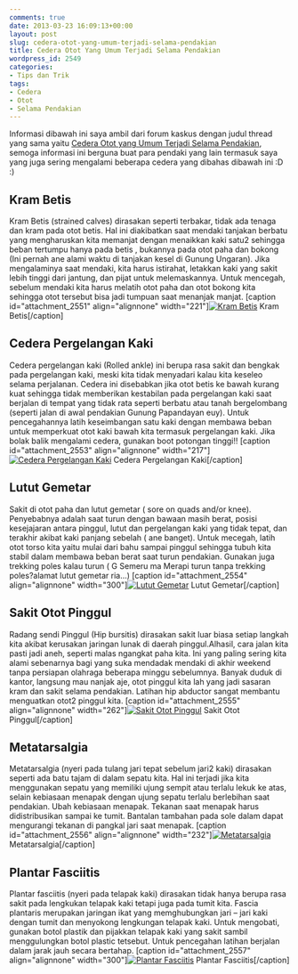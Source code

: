 ```yaml
---
comments: true
date: 2013-03-23 16:09:13+00:00
layout: post
slug: cedera-otot-yang-umum-terjadi-selama-pendakian
title: Cedera Otot Yang Umum Terjadi Selama Pendakian
wordpress_id: 2549
categories:
- Tips dan Trik
tags:
- Cedera
- Otot
- Selama Pendakian
---
```


Informasi dibawah ini saya ambil dari forum kaskus dengan judul thread yang sama yaitu [Cedera Otot yang Umum Terjadi Selama Pendakian](http://www.kaskus.co.id/thread/513aaab5552acf0667000003/cedera-otot-yang-umum-terjadi-selama-pendakian/), semoga informasi ini berguna buat para pendaki yang lain termasuk saya yang juga sering mengalami beberapa cedera yang dibahas dibawah ini :D :)



## Kram Betis


Kram Betis (strained calves) dirasakan seperti terbakar, tidak ada tenaga dan kram pada otot betis. Hal ini diakibatkan saat mendaki tanjakan berbatu yang mengharuskan kita memanjat dengan menaikkan kaki satu2 sehingga beban tertumpu hanya pada betis , bukannya pada otot paha dan bokong (Ini pernah ane alami waktu di tanjakan kesel di Gunung Ungaran). Jika mengalaminya saat mendaki, kita harus istirahat, letakkan kaki yang sakit lebih tinggi dari jantung, dan pijat untuk melemaskannya. Untuk mencegah, sebelum mendaki kita harus melatih otot paha dan otot bokong kita sehingga otot tersebut bisa jadi tumpuan saat menanjak manjat. 
[caption id="attachment_2551" align="alignnone" width="221"][![Kram Betis](http://martinusadyh.web.id/wp-content/uploads/2013/03/Kram-Betis-221x300.jpg)](http://martinusadyh.web.id/gallery/?album=4&gallery=3&pid=446) Kram Betis[/caption]
<!-- more -->


## Cedera Pergelangan Kaki


Cedera pergelangan kaki (Rolled ankle) ini berupa rasa sakit dan bengkak pada pergelangan kaki, meski kita tidak menyadari kalau kita keseleo selama perjalanan. Cedera ini disebabkan jika otot betis ke bawah kurang kuat sehingga tidak memberikan kestabilan pada pergelangan kaki saat berjalan di tempat yang tidak rata seperti berbatu atau tanah bergelombang (seperti jalan di awal pendakian Gunung Papandayan euy). Untuk pencegahannya latih keseimbangan satu kaki dengan membawa beban untuk memperkuat otot kaki bawah kita termasuk pergelangan kaki. Jika bolak balik mengalami cedera, gunakan boot potongan tinggi!!
[caption id="attachment_2553" align="alignnone" width="217"][![Cedera Pergelangan Kaki](http://martinusadyh.web.id/wp-content/uploads/2013/03/Cedera-Pergelangan-Kaki.jpg)](http://martinusadyh.web.id/gallery/?album=4&gallery=3&pid=445) Cedera Pergelangan Kaki[/caption]



## Lutut Gemetar


Sakit di otot paha dan lutut gemetar ( sore on quads and/or knee). Penyebabnya adalah saat turun dengan bawaan masih berat, posisi kesejajaran antara pinggul, lutut dan pergelangan kaki yang tidak tepat, dan terakhir akibat kaki panjang sebelah ( ane banget). Untuk mecegah, latih otot torso kita yaitu mulai dari bahu sampai pinggul sehingga tubuh kita stabil dalam membawa beban berat saat turun pendakian. Gunakan juga trekking poles kalau turun ( G Semeru ma Merapi turun tanpa trekking poles?alamat lutut gemetar ria…) 
[caption id="attachment_2554" align="alignnone" width="300"][![Lutut Gemetar](http://martinusadyh.web.id/wp-content/uploads/2013/03/Lutut-Gemetar-300x230.jpg)](martinusadyh.web.id/gallery/?album=4&gallery=3&pid=447) Lutut Gemetar[/caption]



## Sakit Otot Pinggul


Radang sendi Pinggul (Hip bursitis) dirasakan sakit luar biasa setiap langkah kita akibat kerusakan jaringan lunak di daerah pinggul.Alhasil, cara jalan kita pasti jadi aneh, seperti malas ngangkat paha kita. Ini yang paling sering kita alami sebenarnya bagi yang suka mendadak mendaki di akhir weekend tanpa persiapan olahraga beberapa minggu sebelumnya. Banyak duduk di kantor, langsung mau nanjak aje, otot pinggul kita lah yang jadi sasaran kram dan sakit selama pendakian. Latihan hip abductor sangat membantu menguatkan otot2 pinggul kita. 
[caption id="attachment_2555" align="alignnone" width="262"][![Sakit Otot Pinggul](http://martinusadyh.web.id/wp-content/uploads/2013/03/Sakit-Otot-Pinggul-262x300.jpg)](http://martinusadyh.web.id/gallery/?album=4&gallery=3&pid=450) Sakit Otot Pinggul[/caption]




## Metatarsalgia


Metatarsalgia (nyeri pada tulang jari tepat sebelum jari2 kaki) dirasakan seperti ada batu tajam di dalam sepatu kita. Hal ini terjadi jika kita menggunakan sepatu yang memiliki ujung sempit atau terlalu lekuk ke atas, selain kebiasaan menapak dengan ujung sepatu terlalu berlebihan saat pendakian. Ubah kebiasaan menapak. Tekanan saat menapak harus didistribusikan sampai ke tumit. Bantalan tambahan pada sole dalam dapat mengurangi tekanan di pangkal jari saat menapak.
[caption id="attachment_2556" align="alignnone" width="232"][![Metatarsalgia](http://martinusadyh.web.id/wp-content/uploads/2013/03/Metatarsalgia.jpg)](http://martinusadyh.web.id/gallery/?album=4&gallery=3&pid=448) Metatarsalgia[/caption]



## Plantar Fasciitis


Plantar fasciitis (nyeri pada telapak kaki) dirasakan tidak hanya berupa rasa sakit pada lengkukan telapak kaki tetapi juga pada tumit kita. Fascia plantaris merupakan jaringan ikat yang memghubungkan jari – jari kaki dengan tumit dan menyokong lengkungan telapak kaki. Untuk mengobati, gunakan botol plastik dan pijakkan telapak kaki yang sakit sambil menggulungkan botol plastic tetsebut. Untuk pencegahan latihan berjalan dalam jarak jauh secara bertahap.
[caption id="attachment_2557" align="alignnone" width="300"][![Plantar Fasciitis](http://martinusadyh.web.id/wp-content/uploads/2013/03/Plantar-Fasciitis-300x230.jpg)](http://martinusadyh.web.id/gallery/?album=4&gallery=3&pid=449) Plantar Fasciitis[/caption]
